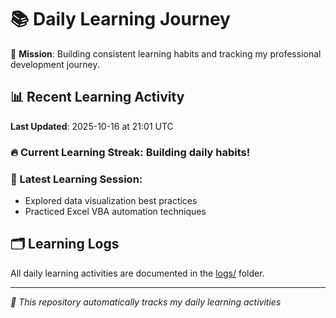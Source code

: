 # 📚 Daily Learning Journey

🎯 **Mission**: Building consistent learning habits and tracking my professional development journey.

## 📊 Recent Learning Activity

**Last Updated**: 2025-10-16 at 21:01 UTC

### 🔥 Current Learning Streak: Building daily habits!

### 📝 Latest Learning Session:
- Explored data visualization best practices
- Practiced Excel VBA automation techniques

## 🗂️ Learning Logs

All daily learning activities are documented in the [logs/](./logs/) folder.

---
*🤖 This repository automatically tracks my daily learning activities*
